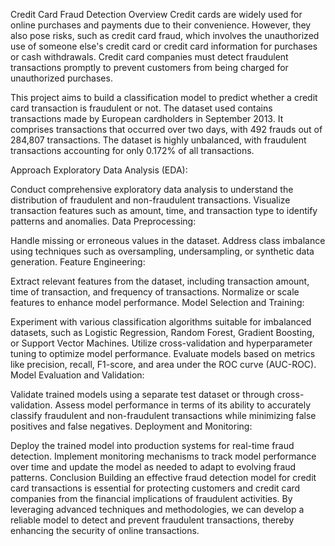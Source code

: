 Credit Card Fraud Detection
Overview
Credit cards are widely used for online purchases and payments due to their convenience. However, they also pose risks, such as credit card fraud, which involves the unauthorized use of someone else's credit card or credit card information for purchases or cash withdrawals. Credit card companies must detect fraudulent transactions promptly to prevent customers from being charged for unauthorized purchases.

This project aims to build a classification model to predict whether a credit card transaction is fraudulent or not. The dataset used contains transactions made by European cardholders in September 2013. It comprises transactions that occurred over two days, with 492 frauds out of 284,807 transactions. The dataset is highly unbalanced, with fraudulent transactions accounting for only 0.172% of all transactions.

Approach
Exploratory Data Analysis (EDA):

Conduct comprehensive exploratory data analysis to understand the distribution of fraudulent and non-fraudulent transactions.
Visualize transaction features such as amount, time, and transaction type to identify patterns and anomalies.
Data Preprocessing:

Handle missing or erroneous values in the dataset.
Address class imbalance using techniques such as oversampling, undersampling, or synthetic data generation.
Feature Engineering:

Extract relevant features from the dataset, including transaction amount, time of transaction, and frequency of transactions.
Normalize or scale features to enhance model performance.
Model Selection and Training:

Experiment with various classification algorithms suitable for imbalanced datasets, such as Logistic Regression, Random Forest, Gradient Boosting, or Support Vector Machines.
Utilize cross-validation and hyperparameter tuning to optimize model performance.
Evaluate models based on metrics like precision, recall, F1-score, and area under the ROC curve (AUC-ROC).
Model Evaluation and Validation:

Validate trained models using a separate test dataset or through cross-validation.
Assess model performance in terms of its ability to accurately classify fraudulent and non-fraudulent transactions while minimizing false positives and false negatives.
Deployment and Monitoring:

Deploy the trained model into production systems for real-time fraud detection.
Implement monitoring mechanisms to track model performance over time and update the model as needed to adapt to evolving fraud patterns.
Conclusion
Building an effective fraud detection model for credit card transactions is essential for protecting customers and credit card companies from the financial implications of fraudulent activities. By leveraging advanced techniques and methodologies, we can develop a reliable model to detect and prevent fraudulent transactions, thereby enhancing the security of online transactions.
